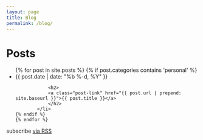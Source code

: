 ```yaml
---
layout: page
title: Blog
permalink: /blog/
---
```


<div class="home">

  <h1 class="page-heading">Posts</h1>

  <ul class="post-list">
    {% for post in site.posts %}
	{% if post.categories contains 'personal' %}
      		<li>
        		<span class="post-meta">{{ post.date | date: "%b %-d, %Y" }}</span>

        		<h2>
          		<a class="post-link" href="{{ post.url | prepend: site.baseurl }}">{{ post.title }}</a>
        		</h2>
      		</li>
	{% endif %}
    {% endfor %}
  </ul>

  <p class="rss-subscribe">subscribe <a href="{{ "/feed.xml" | prepend: site.baseurl }}">via RSS</a></p>

</div>

